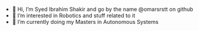 - 👋 Hi, I’m Syed Ibrahim Shakir and go by the name @omarsrstt on github
- 👀 I’m interested in Robotics and stuff related to it
- 🌱 I’m currently doing my Masters in Autonomous Systems

<!---
omarsrstt/omarsrstt is a ✨ special ✨ repository because its `README.md` (this file) appears on your GitHub profile.
You can click the Preview link to take a look at your changes.
--->

